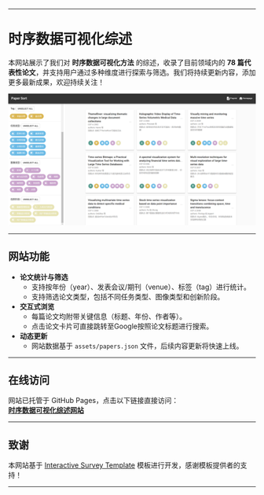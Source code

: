 
---

# 时序数据可视化综述  

本网站展示了我们对 **时序数据可视化方法** 的综述，收录了目前领域内的 **78 篇代表性论文**，并支持用户通过多种维度进行探索与筛选。我们将持续更新内容，添加更多最新成果，欢迎持续关注！  

![网站预览图](assets/demo.png)  

---

## 网站功能  
- **论文统计与筛选**  
  - 支持按年份（year）、发表会议/期刊（venue）、标签（tag）进行统计。  
  - 支持筛选论文类型，包括不同任务类型、图像类型和创新阶段。  
- **交互式浏览**  
  - 每篇论文均附带关键信息（标题、年份、作者等）。  
  - 点击论文卡片可直接跳转至Google按照论文标题进行搜索。  
- **动态更新**  
  - 网站数据基于 `assets/papers.json` 文件，后续内容更新将快速上线。  

---

## 在线访问  
网站已托管于 GitHub Pages，点击以下链接直接访问：  
[**时序数据可视化综述网站**](https://github.com/ML98K3/interactive-survey-template)  

---


## 致谢  
本网站基于 [Interactive Survey Template](https://github.com/Visual-Intelligence-UMN/interactive-survey-template) 模板进行开发，感谢模板提供者的支持！  

---
